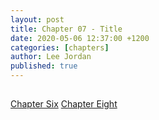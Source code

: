 ```yaml
---
layout: post
title: Chapter 07 - Title
date: 2020-05-06 12:37:00 +1200
categories: [chapters]
author: Lee Jordan
published: true
---
```


<h2></h2>


<div class="pagination">
    <a class="pagination-item older" href="https://single.geraldleejordan.com/chapter-06/">Chapter Six</a>
      <a class="pagination-item newer" href="https://single.geraldleejordan.com/chapter-08/">Chapter Eight</a>
</div>
